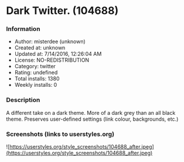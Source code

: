 # Dark Twitter. (104688)

### Information
- Author: misterdee (unknown)
- Created at: unknown
- Updated at: 7/14/2016, 12:26:04 AM
- License: NO-REDISTRIBUTION
- Category: twitter
- Rating: undefined
- Total installs: 1380
- Weekly installs: 0


### Description
A different take on a dark theme. More of a dark grey than an all black theme. Preserves user-defined settings (link colour, backgrounds, etc.)


### Screenshots (links to userstyles.org)
![https://userstyles.org/style_screenshots/104688_after.jpeg](https://userstyles.org/style_screenshots/104688_after.jpeg)


